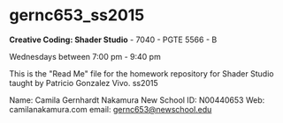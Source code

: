 # gernc653_ss2015

**Creative Coding: Shader Studio** - 7040 - PGTE 5566 - B

Wednesdays between 7:00 pm - 9:40 pm 

This is the "Read Me" file for the homework repository for Shader Studio taught by Patricio Gonzalez Vivo. ss2015

Name: Camila Gernhardt Nakamura
New School ID: N00440653
Web: camilanakamura.com
email: gernc653@newschool.edu
